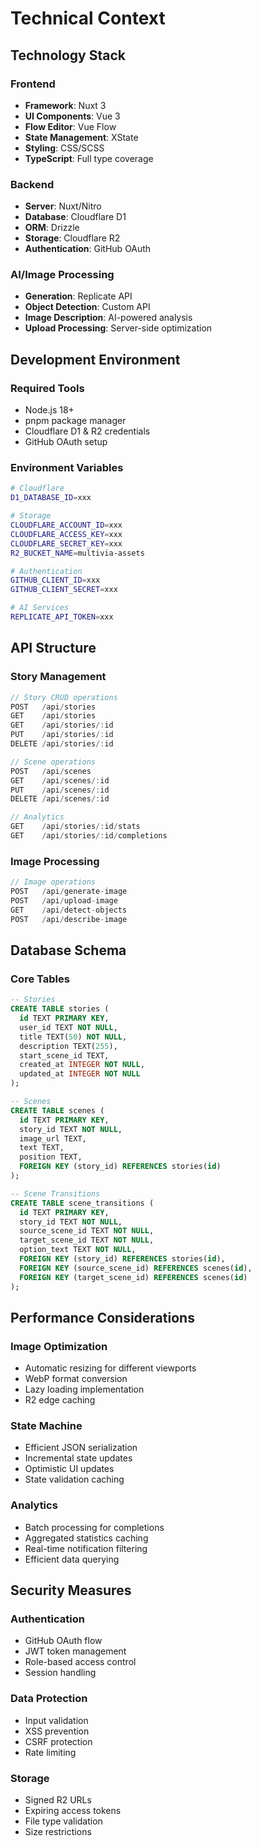 # Technical Context

## Technology Stack

### Frontend
- **Framework**: Nuxt 3
- **UI Components**: Vue 3
- **Flow Editor**: Vue Flow
- **State Management**: XState
- **Styling**: CSS/SCSS
- **TypeScript**: Full type coverage

### Backend
- **Server**: Nuxt/Nitro
- **Database**: Cloudflare D1
- **ORM**: Drizzle
- **Storage**: Cloudflare R2
- **Authentication**: GitHub OAuth

### AI/Image Processing
- **Generation**: Replicate API
- **Object Detection**: Custom API
- **Image Description**: AI-powered analysis
- **Upload Processing**: Server-side optimization

## Development Environment

### Required Tools
- Node.js 18+
- pnpm package manager
- Cloudflare D1 & R2 credentials
- GitHub OAuth setup

### Environment Variables
```bash
# Cloudflare
D1_DATABASE_ID=xxx

# Storage
CLOUDFLARE_ACCOUNT_ID=xxx
CLOUDFLARE_ACCESS_KEY=xxx
CLOUDFLARE_SECRET_KEY=xxx
R2_BUCKET_NAME=multivia-assets

# Authentication
GITHUB_CLIENT_ID=xxx
GITHUB_CLIENT_SECRET=xxx

# AI Services
REPLICATE_API_TOKEN=xxx
```

## API Structure

### Story Management
```typescript
// Story CRUD operations
POST   /api/stories
GET    /api/stories
GET    /api/stories/:id
PUT    /api/stories/:id
DELETE /api/stories/:id

// Scene operations
POST   /api/scenes
GET    /api/scenes/:id
PUT    /api/scenes/:id
DELETE /api/scenes/:id

// Analytics
GET    /api/stories/:id/stats
GET    /api/stories/:id/completions
```

### Image Processing
```typescript
// Image operations
POST   /api/generate-image
POST   /api/upload-image
GET    /api/detect-objects
POST   /api/describe-image
```

## Database Schema

### Core Tables
```sql
-- Stories
CREATE TABLE stories (
  id TEXT PRIMARY KEY,
  user_id TEXT NOT NULL,
  title TEXT(50) NOT NULL,
  description TEXT(255),
  start_scene_id TEXT,
  created_at INTEGER NOT NULL,
  updated_at INTEGER NOT NULL
);

-- Scenes
CREATE TABLE scenes (
  id TEXT PRIMARY KEY,
  story_id TEXT NOT NULL,
  image_url TEXT,
  text TEXT,
  position TEXT,
  FOREIGN KEY (story_id) REFERENCES stories(id)
);

-- Scene Transitions
CREATE TABLE scene_transitions (
  id TEXT PRIMARY KEY,
  story_id TEXT NOT NULL,
  source_scene_id TEXT NOT NULL,
  target_scene_id TEXT NOT NULL,
  option_text TEXT NOT NULL,
  FOREIGN KEY (story_id) REFERENCES stories(id),
  FOREIGN KEY (source_scene_id) REFERENCES scenes(id),
  FOREIGN KEY (target_scene_id) REFERENCES scenes(id)
);
```

## Performance Considerations

### Image Optimization
- Automatic resizing for different viewports
- WebP format conversion
- Lazy loading implementation
- R2 edge caching

### State Machine
- Efficient JSON serialization
- Incremental state updates
- Optimistic UI updates
- State validation caching

### Analytics
- Batch processing for completions
- Aggregated statistics caching
- Real-time notification filtering
- Efficient data querying

## Security Measures

### Authentication
- GitHub OAuth flow
- JWT token management
- Role-based access control
- Session handling

### Data Protection
- Input validation
- XSS prevention
- CSRF protection
- Rate limiting

### Storage
- Signed R2 URLs
- Expiring access tokens
- File type validation
- Size restrictions
